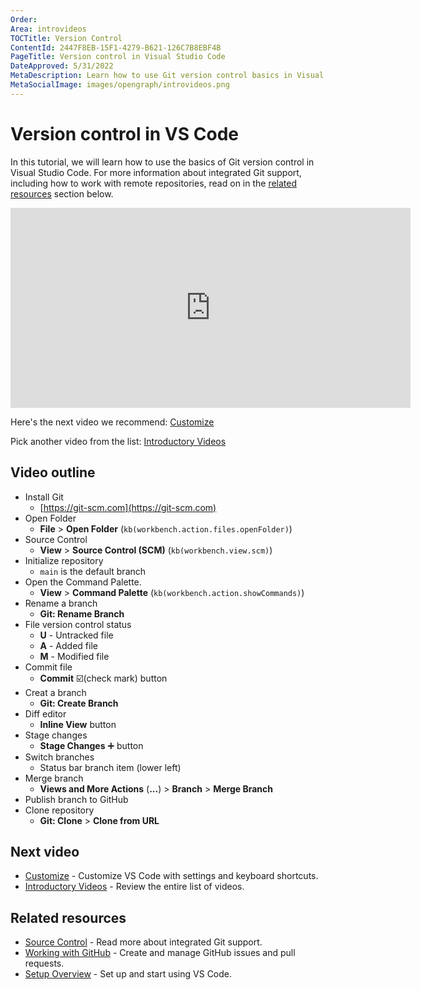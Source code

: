 ```yaml
---
Order:
Area: introvideos
TOCTitle: Version Control
ContentId: 2447F8EB-15F1-4279-B621-126C7B8EBF4B
PageTitle: Version control in Visual Studio Code
DateApproved: 5/31/2022
MetaDescription: Learn how to use Git version control basics in Visual Studio Code.
MetaSocialImage: images/opengraph/introvideos.png
---
```

# Version control in VS Code

In this tutorial, we will learn how to use the basics of Git version control in Visual Studio Code. For more information about integrated Git support, including how to work with remote repositories, read on in the [related resources](/docs/introvideos/versioncontrol.md#related-resources) section below.

<iframe src="https://www.youtube.com/embed/i_23KUAEtUM?autoplay=true" width="640" height="320" allowFullScreen="true" frameBorder="0" title="Using Git with Visual Studio Code"></iframe>

Here's the next video we recommend: [Customize](/docs/introvideos/customize.md)

Pick another video from the list: [Introductory Videos](/docs/getstarted/introvideos.md)

## Video outline

* Install Git
  * [https://git-scm.com](https://git-scm.com)
* Open Folder
  * **File** > **Open Folder** (`kb(workbench.action.files.openFolder)`)
* Source Control
  * **View** > **Source Control (SCM)** (`kb(workbench.view.scm)`)
* Initialize repository
  * `main` is the default branch
* Open the Command Palette.
  * **View** > **Command Palette** (`kb(workbench.action.showCommands)`)
* Rename a branch
  * **Git: Rename Branch**
* File version control status
  * **U** - Untracked file
  * **A** - Added file
  * **M** - Modified file
* Commit file
  * **Commit** ☑️(check mark) button
* Creat a branch
  * **Git: Create Branch**
* Diff editor
  * **Inline View** button
* Stage changes
  * **Stage Changes** ➕ button
* Switch branches
  * Status bar branch item (lower left)
* Merge branch
  * **Views and More Actions** (**...**) > **Branch** > **Merge Branch**
* Publish branch to GitHub
* Clone repository
  * **Git: Clone** > **Clone from URL**

## Next video

* [Customize](/docs/introvideos/customize.md) - Customize VS Code with settings and keyboard shortcuts.
* [Introductory Videos](/docs/getstarted/introvideos.md) - Review the entire list of videos.

## Related resources

* [Source Control](/docs/sourcecontrol/overview.md) - Read more about integrated Git support.
* [Working with GitHub](/docs/sourcecontrol/github.md) - Create and manage GitHub issues and pull requests.
* [Setup Overview](/docs/setup/setup-overview.md) - Set up and start using VS Code.
